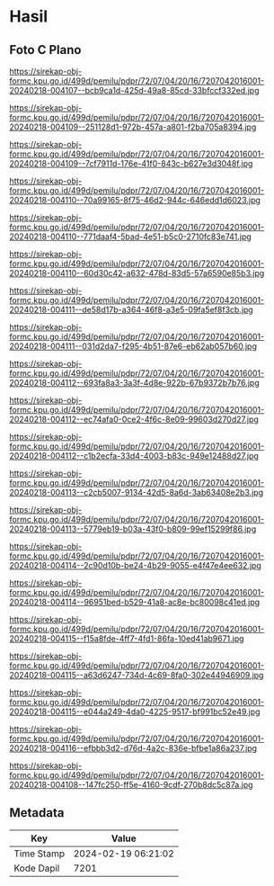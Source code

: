 # Hasil

## Foto C Plano

https://sirekap-obj-formc.kpu.go.id/499d/pemilu/pdpr/72/07/04/20/16/7207042016001-20240218-004107--bcb9ca1d-425d-49a8-85cd-33bfccf332ed.jpg

https://sirekap-obj-formc.kpu.go.id/499d/pemilu/pdpr/72/07/04/20/16/7207042016001-20240218-004109--251128d1-972b-457a-a801-f2ba705a8394.jpg

https://sirekap-obj-formc.kpu.go.id/499d/pemilu/pdpr/72/07/04/20/16/7207042016001-20240218-004109--7cf7911d-176e-41f0-843c-b627e3d3048f.jpg

https://sirekap-obj-formc.kpu.go.id/499d/pemilu/pdpr/72/07/04/20/16/7207042016001-20240218-004110--70a99165-8f75-46d2-944c-646edd1d6023.jpg

https://sirekap-obj-formc.kpu.go.id/499d/pemilu/pdpr/72/07/04/20/16/7207042016001-20240218-004110--771daaf4-5bad-4e51-b5c0-2710fc83e741.jpg

https://sirekap-obj-formc.kpu.go.id/499d/pemilu/pdpr/72/07/04/20/16/7207042016001-20240218-004110--60d30c42-a632-478d-83d5-57a6590e85b3.jpg

https://sirekap-obj-formc.kpu.go.id/499d/pemilu/pdpr/72/07/04/20/16/7207042016001-20240218-004111--de58d17b-a364-46f8-a3e5-09fa5ef8f3cb.jpg

https://sirekap-obj-formc.kpu.go.id/499d/pemilu/pdpr/72/07/04/20/16/7207042016001-20240218-004111--031d2da7-f295-4b51-87e6-eb62ab057b60.jpg

https://sirekap-obj-formc.kpu.go.id/499d/pemilu/pdpr/72/07/04/20/16/7207042016001-20240218-004112--693fa8a3-3a3f-4d8e-922b-67b9372b7b76.jpg

https://sirekap-obj-formc.kpu.go.id/499d/pemilu/pdpr/72/07/04/20/16/7207042016001-20240218-004112--ec74afa0-0ce2-4f6c-8e09-99603d270d27.jpg

https://sirekap-obj-formc.kpu.go.id/499d/pemilu/pdpr/72/07/04/20/16/7207042016001-20240218-004112--c1b2ecfa-33d4-4003-b83c-949e12488d27.jpg

https://sirekap-obj-formc.kpu.go.id/499d/pemilu/pdpr/72/07/04/20/16/7207042016001-20240218-004113--c2cb5007-9134-42d5-8a6d-3ab63408e2b3.jpg

https://sirekap-obj-formc.kpu.go.id/499d/pemilu/pdpr/72/07/04/20/16/7207042016001-20240218-004113--5779eb19-b03a-43f0-b809-99ef15299f86.jpg

https://sirekap-obj-formc.kpu.go.id/499d/pemilu/pdpr/72/07/04/20/16/7207042016001-20240218-004114--2c90d10b-be24-4b29-9055-e4f47e4ee632.jpg

https://sirekap-obj-formc.kpu.go.id/499d/pemilu/pdpr/72/07/04/20/16/7207042016001-20240218-004114--96951bed-b529-41a8-ac8e-bc80098c41ed.jpg

https://sirekap-obj-formc.kpu.go.id/499d/pemilu/pdpr/72/07/04/20/16/7207042016001-20240218-004115--f15a8fde-4ff7-4fd1-86fa-10ed41ab9671.jpg

https://sirekap-obj-formc.kpu.go.id/499d/pemilu/pdpr/72/07/04/20/16/7207042016001-20240218-004115--a63d6247-734d-4c69-8fa0-302e44946909.jpg

https://sirekap-obj-formc.kpu.go.id/499d/pemilu/pdpr/72/07/04/20/16/7207042016001-20240218-004115--e044a249-4da0-4225-9517-bf991bc52e49.jpg

https://sirekap-obj-formc.kpu.go.id/499d/pemilu/pdpr/72/07/04/20/16/7207042016001-20240218-004116--efbbb3d2-d76d-4a2c-836e-bfbe1a86a237.jpg

https://sirekap-obj-formc.kpu.go.id/499d/pemilu/pdpr/72/07/04/20/16/7207042016001-20240218-004108--147fc250-ff5e-4160-9cdf-270b8dc5c87a.jpg


## Metadata

| Key        | Value               |
| ---------- | ------------------- |
| Time Stamp | 2024-02-19 06:21:02 |
| Kode Dapil | 7201                |



